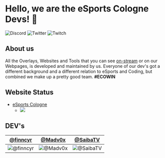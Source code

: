 # Hello, we are the eSports Cologne Devs! 👋

![Discord](https://img.shields.io/discord/672890864888053800?label=Discord&logo=discord)
![Twitter](https://img.shields.io/twitter/follow/esportscologne?style=social)
![Twitch](https://img.shields.io/twitch/status/esportscologne?logo=twitch)

## About us
All the Overlays, Websites and Tools that you can see [on-stream](https://twitch.tv/esportscologne) or on our Webpages, is developed and maintained by us. Everyone of our dev's got a different background and a different relation to eSports and Coding, but combined we make up a pretty good team. **#ECOWIN**

## Website Status

- [eSports Cologne](https://esport.cologne)
  - ![](https://img.shields.io/endpoint?url=https://raw.githubusercontent.com/eSports-Cologne-Dev/upptime/master/api/e-sports-cologne/uptime.json)
  
## DEV's

[@finncyr](https://github.com/finncyr) | [@Madv0x](https://github.com/Madv0x) | [@SaibaTV](https://github.com/SaibaTV)
--- | --- | ---
![@finncyr](https://avatars.githubusercontent.com/finncyr?s=150&v=1) | ![@Madv0x](https://avatars.githubusercontent.com/Madv0x?s=150&v=1) | ![@SaibaTV](https://avatars.githubusercontent.com/SaibaTV?s=150&v=1)
